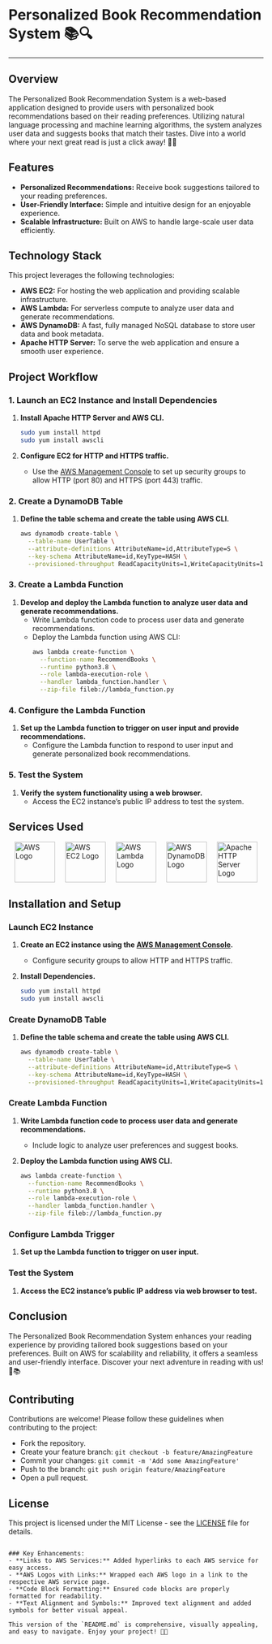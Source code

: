 # Personalized Book Recommendation System 📚🔍
---

## Overview
The Personalized Book Recommendation System is a web-based application designed to provide users with personalized book recommendations based on their reading preferences. Utilizing natural language processing and machine learning algorithms, the system analyzes user data and suggests books that match their tastes. Dive into a world where your next great read is just a click away! 🚀📖

## Features
- **Personalized Recommendations:** Receive book suggestions tailored to your reading preferences.
- **User-Friendly Interface:** Simple and intuitive design for an enjoyable experience.
- **Scalable Infrastructure:** Built on AWS to handle large-scale user data efficiently.

## Technology Stack
This project leverages the following technologies:

- **AWS EC2:** For hosting the web application and providing scalable infrastructure.
- **AWS Lambda:** For serverless compute to analyze user data and generate recommendations.
- **AWS DynamoDB:** A fast, fully managed NoSQL database to store user data and book metadata.
- **Apache HTTP Server:** To serve the web application and ensure a smooth user experience.

## Project Workflow

### 1. Launch an EC2 Instance and Install Dependencies

1. **Install Apache HTTP Server and AWS CLI.**
   ```bash
   sudo yum install httpd
   sudo yum install awscli
   ```

2. **Configure EC2 for HTTP and HTTPS traffic.**
   - Use the [AWS Management Console](https://aws.amazon.com/console/) to set up security groups to allow HTTP (port 80) and HTTPS (port 443) traffic.

### 2. Create a DynamoDB Table

1. **Define the table schema and create the table using AWS CLI.**
   ```bash
   aws dynamodb create-table \
     --table-name UserTable \
     --attribute-definitions AttributeName=id,AttributeType=S \
     --key-schema AttributeName=id,KeyType=HASH \
     --provisioned-throughput ReadCapacityUnits=1,WriteCapacityUnits=1
   ```

### 3. Create a Lambda Function

1. **Develop and deploy the Lambda function to analyze user data and generate recommendations.**
   - Write Lambda function code to process user data and generate recommendations.
   - Deploy the Lambda function using AWS CLI:
     ```bash
     aws lambda create-function \
       --function-name RecommendBooks \
       --runtime python3.8 \
       --role lambda-execution-role \
       --handler lambda_function.handler \
       --zip-file fileb://lambda_function.py
     ```

### 4. Configure the Lambda Function

1. **Set up the Lambda function to trigger on user input and provide recommendations.**
   - Configure the Lambda function to respond to user input and generate personalized book recommendations.

### 5. Test the System

1. **Verify the system functionality using a web browser.**
   - Access the EC2 instance’s public IP address to test the system.

## Services Used
<div style="display: flex; justify-content: center; gap: 20px;">
  <a href="https://aws.amazon.com/"><img src="https://d1.awsstatic.com/logos/aws-logo-dark-background-preview.png" alt="AWS Logo" width="80"></a>
  <a href="https://aws.amazon.com/ec2/"><img src="https://d1.awsstatic.com/whitepapers/architecture-overview-images/aws-ec2-logo-dark.png" alt="AWS EC2 Logo" width="80"></a>
  <a href="https://aws.amazon.com/lambda/"><img src="https://d1.awsstatic.com/product-marketing/AWS_Lambda/AWS_Lambda.png" alt="AWS Lambda Logo" width="80"></a>
  <a href="https://aws.amazon.com/dynamodb/"><img src="https://d1.awsstatic.com/product-marketing/dynamodb/dynamodb-logo-vertical.png" alt="AWS DynamoDB Logo" width="80"></a>
  <a href="https://httpd.apache.org/"><img src="https://archive.org/services/img/http://commons.wikimedia.org/wiki/File:Apache_HTTP_Server_logo.svg" alt="Apache HTTP Server Logo" width="80"></a>
</div>

## Installation and Setup

### Launch EC2 Instance

1. **Create an EC2 instance using the [AWS Management Console](https://aws.amazon.com/console/).**
   - Configure security groups to allow HTTP and HTTPS traffic.

2. **Install Dependencies.**
   ```bash
   sudo yum install httpd
   sudo yum install awscli
   ```

### Create DynamoDB Table

1. **Define the table schema and create the table using AWS CLI.**
   ```bash
   aws dynamodb create-table \
     --table-name UserTable \
     --attribute-definitions AttributeName=id,AttributeType=S \
     --key-schema AttributeName=id,KeyType=HASH \
     --provisioned-throughput ReadCapacityUnits=1,WriteCapacityUnits=1
   ```

### Create Lambda Function

1. **Write Lambda function code to process user data and generate recommendations.**
   - Include logic to analyze user preferences and suggest books.

2. **Deploy the Lambda function using AWS CLI.**
   ```bash
   aws lambda create-function \
     --function-name RecommendBooks \
     --runtime python3.8 \
     --role lambda-execution-role \
     --handler lambda_function.handler \
     --zip-file fileb://lambda_function.py
   ```

### Configure Lambda Trigger

1. **Set up the Lambda function to trigger on user input.**

### Test the System

1. **Access the EC2 instance’s public IP address via web browser to test.**

## Conclusion
The Personalized Book Recommendation System enhances your reading experience by providing tailored book suggestions based on your preferences. Built on AWS for scalability and reliability, it offers a seamless and user-friendly interface. Discover your next adventure in reading with us! 🌟📚

## Contributing
Contributions are welcome! Please follow these guidelines when contributing to the project:
- Fork the repository.
- Create your feature branch: `git checkout -b feature/AmazingFeature`
- Commit your changes: `git commit -m 'Add some AmazingFeature'`
- Push to the branch: `git push origin feature/AmazingFeature`
- Open a pull request.

## License
This project is licensed under the MIT License - see the [LICENSE](LICENSE) file for details.
```

### Key Enhancements:
- **Links to AWS Services:** Added hyperlinks to each AWS service for easy access.
- **AWS Logos with Links:** Wrapped each AWS logo in a link to the respective AWS service page.
- **Code Block Formatting:** Ensured code blocks are properly formatted for readability.
- **Text Alignment and Symbols:** Improved text alignment and added symbols for better visual appeal.

This version of the `README.md` is comprehensive, visually appealing, and easy to navigate. Enjoy your project! 🚀📖
